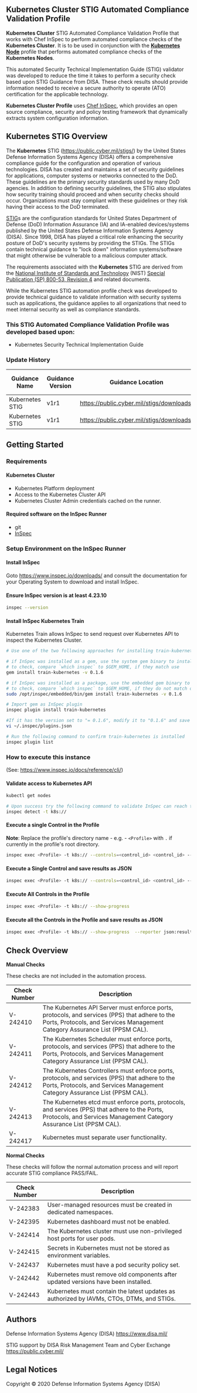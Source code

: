 ## Kubernetes Cluster STIG Automated Compliance Validation Profile

<b>Kubernetes Cluster</b> STIG Automated Compliance Validation Profile that works with Chef InSpec to perform automated compliance checks of the <b>Kubernetes Cluster</b>. It is to be used in conjunction with the <b>[Kubernetes Node](https://github.com/CMSgov/k8s-node-stig-baseline)</b> profile that performs automated compliance checks of the <b>Kubernetes Nodes</b>.

This automated Security Technical Implementation Guide (STIG) validator was developed to reduce the time it takes to perform a security check based upon STIG Guidance from DISA. These check results should provide information needed to receive a secure authority to operate (ATO) certification for the applicable technology.

<b>Kubernetes Cluster Profile</b> uses [Chef InSpec](https://github.com/chef/inspec), which provides an open source compliance, security and policy testing framework that dynamically extracts system configuration information.

## Kubernetes STIG Overview

The <b>Kubernetes</b> STIG (https://public.cyber.mil/stigs/) by the United States Defense Information Systems Agency (DISA) offers a comprehensive compliance guide for the configuration and operation of various technologies.
DISA has created and maintains a set of security guidelines for applications, computer systems or networks connected to the DoD. These guidelines are the primary security standards used by many DoD agencies. In addition to defining security guidelines, the STIG also stipulates how security training should proceed and when security checks should occur. Organizations must stay compliant with these guidelines or they risk having their access to the DoD terminated.

[STIG](https://en.wikipedia.org/wiki/Security_Technical_Implementation_Guide)s are the configuration standards for United States Department of Defense (DoD) Information Assurance (IA) and IA-enabled devices/systems published by the United States Defense Information Systems Agency (DISA). Since 1998, DISA has played a critical role enhancing the security posture of DoD's security systems by providing the STIGs. The STIGs contain technical guidance to "lock down" information systems/software that might otherwise be vulnerable to a malicious computer attack.

The requirements associated with the <b>Kubernetes</b> STIG are derived from the [National Institute of Standards and Technology](https://en.wikipedia.org/wiki/National_Institute_of_Standards_and_Technology) (NIST) [Special Publication (SP) 800-53, Revision 4](https://en.wikipedia.org/wiki/NIST_Special_Publication_800-53) and related documents.

While the Kubernetes STIG automation profile check was developed to provide technical guidance to validate information with security systems such as applications, the guidance applies to all organizations that need to meet internal security as well as compliance standards.

### This STIG Automated Compliance Validation Profile was developed based upon:
- Kubernetes Security Technical Implementation Guide
### Update History 
| Guidance Name  | Guidance Version | Guidance Location                            | Profile Version | Profile Release Date | STIG EOL    | Profile EOL |
|---------------------------------------|------------------|--------------------------------------------|-----------------|----------------------|-------------|-------------|
| Kubernetes STIG  | v1r1 | https://public.cyber.mil/stigs/downloads/  |         1.0.0          |      06/16/2021             | NA | NA |
| Kubernetes STIG  | v1r1 | https://public.cyber.mil/stigs/downloads/  |         1.0.1          |      01/20/2022         | NA | NA |


## Getting Started

### Requirements

#### Kubernetes Cluster
- Kubernetes Platform deployment
- Access to the Kubernetes Cluster API
- Kubernetes Cluster Admin credentials cached on the runner.


#### Required software on the InSpec Runner
- git
- [InSpec](https://www.chef.io/products/chef-inspec/)

### Setup Environment on the InSpec Runner
#### Install InSpec
Goto https://www.inspec.io/downloads/ and consult the documentation for your Operating System to download and install InSpec.


#### Ensure InSpec version is at least 4.23.10 
```sh
inspec --version
```

#### Install InSpec Kubernetes Train
Kubernetes Train allows InSpec to send request over Kubernetes API to inspect the Kubernetes Cluster.

```sh
# Use one of the two following approaches for installing train-kubernetes.

# if InSpec was installed as a gem, use the system gem binary to install train-kubernetes.
# to check, compare `which inspec` to $GEM_HOME, if they match use
gem install train-kubernetes -v 0.1.6

# if InSpec was installed as a package, use the embedded gem binary to install train-kubernetes.
# to check, compare `which inspec` to $GEM_HOME, if they do not match or if $GEM_HOME is null use
sudo /opt/inspec/embedded/bin/gem install train-kubernetes -v 0.1.6

# Import gem as InSpec plugin
inspec plugin install train-kubernetes

#If it has the version set to "= 0.1.6", modify it to "0.1.6" and save the file.
vi ~/.inspec/plugins.json

# Run the following command to confirm train-kubernetes is installed
inspec plugin list
```
### How to execute this instance  
(See: https://www.inspec.io/docs/reference/cli/)

#### Validate access to Kubernetes API
```sh
kubectl get nodes

# Upon success try the following command to validate InSpec can reach the cluster API
inspec detect -t k8s://
```

#### Execute a single Control in the Profile 
**Note**: Replace the profile's directory name - e.g. - `<Profile>` with `.` if currently in the profile's root directory.

```sh
inspec exec <Profile> -t k8s:// --controls=<control_id> <control_id> --show-progress
```

#### Execute a Single Control and save results as JSON 
```sh
inspec exec <Profile> -t k8s:// --controls=<control_id> <control_id> --show-progress --reporter json:results.json
```

#### Execute All Controls in the Profile 
```sh
inspec exec <Profile> -t k8s:// --show-progress
```

#### Execute all the Controls in the Profile and save results as JSON 
```sh
inspec exec <Profile> -t k8s:// --show-progress  --reporter json:results.json
```

## Check Overview

**Manual Checks**

These checks are not included in the automation process.

| Check Number | Description                                                                                                                                                                                                                                                                                 |
|--------------|---------------------------------------------------------------------------------------------------------------------------------------------------------------------------------------------------------------------------------------------------------------------------------------------|
|V-242410| The Kubernetes API Server must enforce ports, protocols, and services (PPS) that adhere to the Ports, Protocols, and Services Management Category Assurance List (PPSM CAL).|
|V-242411| The Kubernetes Scheduler must enforce ports, protocols, and services (PPS) that adhere to the Ports, Protocols, and Services Management Category Assurance List (PPSM CAL).|
|V-242412| The Kubernetes Controllers must enforce ports, protocols, and services (PPS) that adhere to the Ports, Protocols, and Services Management Category Assurance List (PPSM CAL).|
|V-242413| The Kubernetes etcd must enforce ports, protocols, and services (PPS) that adhere to the Ports, Protocols, and Services Management Category Assurance List (PPSM CAL).|
|V-242417| Kubernetes must separate user functionality.|


**Normal Checks**

These checks will follow the normal automation process and will report accurate STIG compliance PASS/FAIL.

| Check Number | Description                                                                                                                                                                                                               |
|--------------|---------------------------------------------------------------------------------------------------------------------------------------------------------------------------------------------------------------------------|
|V-242383| User-managed resources must be created in dedicated namespaces.|
|V-242395| Kubernetes dashboard must not be enabled.|
|V-242414| The Kubernetes cluster must use non-privileged host ports for user  pods.|
|V-242415| Secrets in Kubernetes must not be stored as environment variables.|
|V-242437| Kubernetes must have a pod security policy set.|
|V-242442| Kubernetes must remove old components after updated versions have been installed.|
|V-242443| Kubernetes must contain the latest updates as authorized by IAVMs, CTOs, DTMs, and STIGs.|

## Authors

Defense Information Systems Agency (DISA) https://www.disa.mil/

STIG support by DISA Risk Management Team and Cyber Exchange https://public.cyber.mil/

## Legal Notices

Copyright © 2020 Defense Information Systems Agency (DISA)
